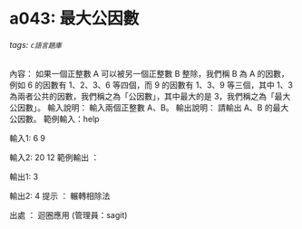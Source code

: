 # a043: 最大公因數
###### tags: `c語言題庫`

內容：
如果一個正整數 A 可以被另一個正整數 B 整除，我們稱 B 為 A 的因數，例如 6 的因數有 1、2、3、6 等四個，而 9 的因數有 1、3、9 等三個，其中 1、3 為兩者公共的因數，我們稱之為「公因數」，其中最大的是 3，我們稱之為「最大公因數」。
輸入說明：
輸入兩個正整數 A、B。
輸出說明：
請輸出 A、B 的最大公因數。
範例輸入：help

輸入1:
6 9

輸入2:
20 12
範例輸出 ：

輸出1:
3

輸出2:
4
提示 ：
輾轉相除法

出處 ：
迴圈應用 (管理員：sagit)
